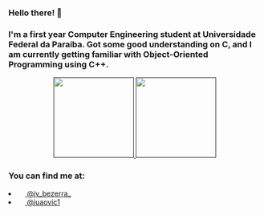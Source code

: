 ### Hello there! 👋
### I'm a first year Computer Engineering student at Universidade Federal da Paraíba. Got some good understanding on C, and I am currently getting familiar with Object-Oriented Programming using C++.
<p align="center">
  <a href="">
    <img height="160em" src="https://github-readme-stats.vercel.app/api?username=joaovictor720&theme=tokyonight&show_icons=true&hide_border=true&&count_private=true&include_all_commits=true" />
    <img height="160em" src="https://github-readme-stats.vercel.app/api/top-langs/?username=joaovictor720&layout=compact&langs_count=7&theme=tokyonight"/>
  </a>
</p>

### You can find me at:
<p align="center">
  <li>
    <a href="https://www.instagram.com/jv_bezerra_/?hl=pt-br">
      <img height="13em" src="https://image.flaticon.com/icons/png/512/174/174855.png"/>
      @jv_bezerra_
    </a>
  </li>
  <li>
    <a href="https://twitter.com/juaovic1">
      <img height="13em" src="https://icon-library.com/icon/twitter-web-icon-19.html.html"/>
      @juaovic1
    </a>
  </li>
</p>

<!--
**joaovictor720/joaovictor720** is a ✨ _special_ ✨ repository because its `README.md` (this file) appears on your GitHub profile.

Here are some ideas to get you started:

- 🔭 I’m currently working on ...
- 🌱 I’m currently learning ...
- 👯 I’m looking to collaborate on ...
- 🤔 I’m looking for help with ...
- 💬 Ask me about ...
- 📫 How to reach me: ...
- 😄 Pronouns: ...
- ⚡ Fun fact: ...
-->
